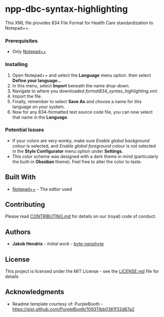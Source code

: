 # npp-dbc-syntax-highlighting

This XML file provides 834 File Format for Health Care standardization to Notepad++. 

### Prerequisites

* Only [Notepad++](https://notepad-plus-plus.org/) 

### Installing

1. Open Notepad++ and select the **Language** menu option. then select **Define your language...**
1. In this menu, select **Import** beneath the name drop-down.
1. Navigate to where you downloaded *format834_syntax_highlighting.xml*.
1. Import the file.
1. Finally, remember to select **Save As** and choose a name for this language on your system.
1. Now for any 834-formatted text source code file, you can now select that name in the **Language**.

### Potential Issues

* If your colors are very wonky, make sure *Enable global background colour* is selected, and *Enable global foreground colour* is not selected in the **Style Configurator** menu option under **Settings**.
* This color scheme was designed with a dark theme in mind (particularly the built-in **Obsidian** theme). Feel free to alter the color to taste.

## Built With

* [Notepad++](https://notepad-plus-plus.org/) - The editor used

## Contributing

Please read [CONTRIBUTING.md](CONTRIBUTING.md) for details on our (royal) code of conduct.

## Authors

* **Jakob Hendrix** - *Initial work* - [byte-neophyte](https://github.com/byte-neophyte)

## License

This project is licensed under the MIT License - see the [LICENSE.md](LICENSE.md) file for details

## Acknowledgments

* Readme template courtesy of: PurpleBooth - https://gist.github.com/PurpleBooth/109311bb0361f32d87a2
